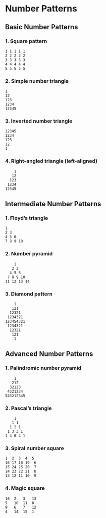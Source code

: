 # Number Patterns

## Basic Number Patterns

### 1. Square pattern

```
1 1 1 1 1
2 2 2 2 2
3 3 3 3 3
4 4 4 4 4
5 5 5 5 5
```

### 2. Simple number triangle

```
1
12
123
1234
12345
```

### 3. Inverted number triangle

```
12345
1234
123
12
1
```

### 4. Right-angled triangle (left-aligned)

```
    1
   12
  123
 1234
12345
```

## Intermediate Number Patterns

### 1. Floyd’s triangle

```
1
2 3
4 5 6
7 8 9 10
```

### 2. Number pyramid

```
    1
   2 3
  4 5 6
 7 8 9 10
11 12 13 14
```

### 3. Diamond pattern

```
    1
   121
  12321
 1234321
123454321
 1234321
  12321
   121
    1
```

## Advanced Number Patterns

### 1. Palindromic number pyramid

```
    1
   212
  32123
 4321234
543212345
```

### 2. Pascal’s triangle

```
    1
   1 1
  1 2 1
 1 3 3 1
1 4 6 4 1
```

### 3. Spiral number square

```
1  2  3  4  5
16 17 18 19  6
15 24 25 20  7
14 23 22 21  8
13 12 11 10  9
```

### 4. Magic square

```
16  2   3   13
5   10  11  8
9   6   7   12
4   14  15  1
```
